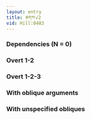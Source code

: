 ```yaml
---
layout: entry
title: ཆགས་√2
vid: Hill:0483
---
```

### Dependencies (N = 0)


### Overt 1-2


### Overt 1-2-3


### With oblique arguments


### With unspecified obliques
